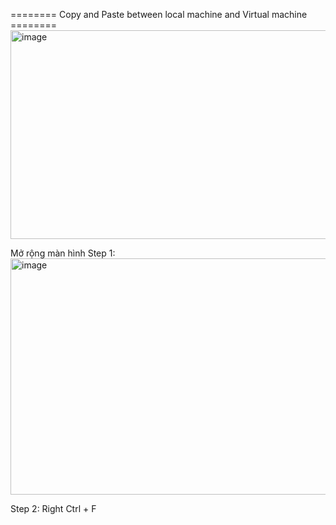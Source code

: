 ======== Copy and Paste between local machine and Virtual machine ======== 
<img width="966" height="334" alt="image" src="https://github.com/user-attachments/assets/45328911-8b24-49a6-8dd3-6a0e84135183" />


Mở rộng màn hình
Step 1:
  <img width="570" height="378" alt="image" src="https://github.com/user-attachments/assets/c97ba399-251a-438c-a945-b55542eaa59c" />

Step 2:
   Right Ctrl + F
